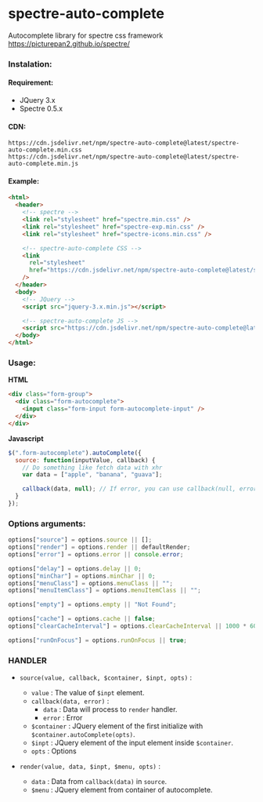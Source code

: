 # spectre-auto-complete

Autocomplete library for spectre css framework https://picturepan2.github.io/spectre/

### Instalation:

#### Requirement:

- JQuery 3.x
- Spectre 0.5.x

#### CDN:

```
https://cdn.jsdelivr.net/npm/spectre-auto-complete@latest/spectre-auto-complete.min.css
https://cdn.jsdelivr.net/npm/spectre-auto-complete@latest/spectre-auto-complete.min.js
```

#### Example:

```html
<html>
  <header>
    <!-- spectre -->
    <link rel="stylesheet" href="spectre.min.css" />
    <link rel="stylesheet" href="spectre-exp.min.css" />
    <link rel="stylesheet" href="spectre-icons.min.css" />

    <!-- spectre-auto-complete CSS -->
    <link
      rel="stylesheet"
      href="https://cdn.jsdelivr.net/npm/spectre-auto-complete@latest/spectre-auto-complete.min.css"
    />
  </header>
  <body>
    <!-- JQuery -->
    <script src="jquery-3.x.min.js"></script>

    <!-- spectre-auto-complete JS -->
    <script src="https://cdn.jsdelivr.net/npm/spectre-auto-complete@latest/spectre-auto-complete.min.js"></script>
  </body>
</html>
```

### Usage:

**HTML**

```html
<div class="form-group">
  <div class="form-autocomplete">
    <input class="form-input form-autocomplete-input" />
  </div>
</div>
```

**Javascript**

```javascript
$(".form-autocomplete").autoComplete({
  source: function(inputValue, callback) {
    // Do something like fetch data with xhr
    var data = ["apple", "banana", "guava"];

    callback(data, null); // If error, you can use callback(null, error); . Error will passed as argument to error handler
  }
});
```

### Options arguments:

```javascript
options["source"] = options.source || [];
options["render"] = options.render || defaultRender;
options["error"] = options.error || console.error;

options["delay"] = options.delay || 0;
options["minChar"] = options.minChar || 0;
options["menuClass"] = options.menuClass || "";
options["menuItemClass"] = options.menuItemClass || "";

options["empty"] = options.empty || "Not Found";

options["cache"] = options.cache || false;
options["clearCacheInterval"] = options.clearCacheInterval || 1000 * 60 * 10;

options["runOnFocus"] = options.runOnFocus || true;
```

### HANDLER

- `source(value, callback, $container, $inpt, opts)` :

  - `value` : The value of `$inpt` element.
  - `callback(data, error)` :
    - `data` : Data will process to `render` handler.
    - `error` : Error
  - `$container` : JQuery element of the first initialize with `$container.autoComplete(opts)`.
  - `$inpt` : JQuery element of the input element inside `$container`.
  - `opts` : Options

- `render(value, data, $inpt, $menu, opts)` :
  - `data` : Data from `callback(data)` in `source`.
  - `$menu` : JQuery element from container of autocomplete.
